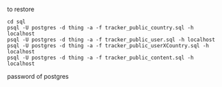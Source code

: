 

to restore 
````
cd sql
psql -U postgres -d thing -a -f tracker_public_country.sql -h localhost
psql -U postgres -d thing -a -f tracker_public_user.sql -h localhost
psql -U postgres -d thing -a -f tracker_public_userXCountry.sql -h localhost
psql -U postgres -d thing -a -f tracker_public_content.sql -h localhost
````

password of postgres 




````

